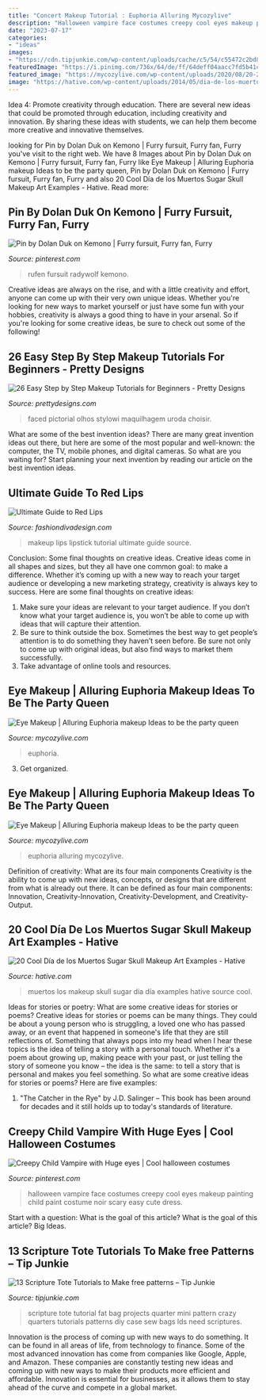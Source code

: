 ```yaml
---
title: "Concert Makeup Tutorial : Euphoria Alluring Mycozylive"
description: "Halloween vampire face costumes creepy cool eyes makeup painting child paint costume noir scary easy cute dress"
date: "2023-07-17"
categories:
- "ideas"
images:
- "https://cdn.tipjunkie.com/wp-content/uploads/cache/c5/54/c55472c2bd81272857cad60c790eceef.jpg"
featuredImage: "https://i.pinimg.com/736x/64/de/ff/64deff04aacc7fd5b41c00674bbfafdd.jpg"
featured_image: "https://mycozylive.com/wp-content/uploads/2020/08/20-2.jpg"
image: "https://hative.com/wp-content/uploads/2014/05/dia-de-los-muertos/1-dia-de-los-muertos-make-up.jpg"
---
```



Idea 4: Promote creativity through education.
There are several new ideas that could be promoted through education, including creativity and innovation. By sharing these ideas with students, we can help them become more creative and innovative themselves.

	

		
looking for Pin by Dolan Duk on Kemono | Furry fursuit, Furry fan, Furry you've visit to the right web. We have 8 Images about Pin by Dolan Duk on Kemono | Furry fursuit, Furry fan, Furry like Eye Makeup | Alluring Euphoria makeup Ideas to be the party queen, Pin by Dolan Duk on Kemono | Furry fursuit, Furry fan, Furry and also 20 Cool Día de los Muertos Sugar Skull Makeup Art Examples - Hative. Read more:
		
    
## Pin By Dolan Duk On Kemono | Furry Fursuit, Furry Fan, Furry

<img loading=lazy src="https://i.pinimg.com/736x/64/de/ff/64deff04aacc7fd5b41c00674bbfafdd.jpg" onerror="this.onerror=null;this.src='https://tse3.mm.bing.net/th?id=OIP.uLy_jVO304uUqqbgwl-fBgHaLH&amp;pid=15.1';" alt="Pin by Dolan Duk on Kemono | Furry fursuit, Furry fan, Furry">

_Source: pinterest.com_

>rufen fursuit radywolf kemono. 

	

Creative ideas are always on the rise, and with a little creativity and effort, anyone can come up with their very own unique ideas. Whether you're looking for new ways to market yourself or just have some fun with your hobbies, creativity is always a good thing to have in your arsenal. So if you're looking for some creative ideas, be sure to check out some of the following!

    
## 26 Easy Step By Step Makeup Tutorials For Beginners - Pretty Designs

<img loading=lazy src="https://www.prettydesigns.com/wp-content/uploads/2017/12/12-easy-step-by-step-makeup-tutorials-for-beginners-4.jpg" onerror="this.onerror=null;this.src='https://tse3.mm.bing.net/th?id=OIP.-4zbHCX1Ml5iQbz3sTZx5AHaHa&amp;pid=15.1';" alt="26 Easy Step by Step Makeup Tutorials for Beginners - Pretty Designs">

_Source: prettydesigns.com_

>faced pictorial olhos stylowi maquilhagem uroda choisir. 

	

What are some of the best invention ideas?
There are many great invention ideas out there, but here are some of the most popular and well-known: the computer, the TV, mobile phones, and digital cameras. So what are you waiting for? Start planning your next invention by reading our article on the best invention ideas.

    
## Ultimate Guide To Red Lips

<img loading=lazy src="https://www.fashiondivadesign.com/wp-content/uploads/2014/01/The-Best-Red-Lipstick-Makeup-Tutorial-08.jpg" onerror="this.onerror=null;this.src='https://tse2.mm.bing.net/th?id=OIP.rAlrtPdFKiyzNCvnjpVpxQHaLH&amp;pid=15.1';" alt="Ultimate Guide to Red Lips">

_Source: fashiondivadesign.com_

>makeup lips lipstick tutorial ultimate guide source. 

	

Conclusion: Some final thoughts on creative ideas.
Creative ideas come in all shapes and sizes, but they all have one common goal: to make a difference. Whether it’s coming up with a new way to reach your target audience or developing a new marketing strategy, creativity is always key to success. Here are some final thoughts on creative ideas: 
1. Make sure your ideas are relevant to your target audience. If you don’t know what your target audience is, you won’t be able to come up with ideas that will capture their attention. 
2. Be sure to think outside the box. Sometimes the best way to get people’s attention is to do something they haven’t seen before. Be sure not only to come up with original ideas, but also find ways to market them successfully. 
3. Take advantage of online tools and resources.

    
## Eye Makeup | Alluring Euphoria Makeup Ideas To Be The Party Queen

<img loading=lazy src="https://mycozylive.com/wp-content/uploads/2020/08/20-2.jpg" onerror="this.onerror=null;this.src='https://tse4.mm.bing.net/th?id=OIP.71SD-JL9cRvA85HrS7ODpwHaJ_&amp;pid=15.1';" alt="Eye Makeup | Alluring Euphoria makeup Ideas to be the party queen">

_Source: mycozylive.com_

>euphoria. 

	

3. Get organized.

    
## Eye Makeup | Alluring Euphoria Makeup Ideas To Be The Party Queen

<img loading=lazy src="https://mycozylive.com/wp-content/uploads/2020/08/23-1.jpg" onerror="this.onerror=null;this.src='https://tse4.mm.bing.net/th?id=OIP.LH8Bf68fpHOzqk3DrbethAHaK1&amp;pid=15.1';" alt="Eye Makeup | Alluring Euphoria makeup Ideas to be the party queen">

_Source: mycozylive.com_

>euphoria alluring mycozylive. 

	

Definition of creativity: What are its four main components
Creativity is the ability to come up with new ideas, concepts, or designs that are different from what is already out there. It can be defined as four main components: Innovation, Creativity-Innovation, Creativity-Development, and Creativity-Output.

    
## 20 Cool Día De Los Muertos Sugar Skull Makeup Art Examples - Hative

<img loading=lazy src="https://hative.com/wp-content/uploads/2014/05/dia-de-los-muertos/1-dia-de-los-muertos-make-up.jpg" onerror="this.onerror=null;this.src='https://tse3.mm.bing.net/th?id=OIP.y3TyaUJmiNHOdUGTlYFfyAHaLZ&amp;pid=15.1';" alt="20 Cool Día de los Muertos Sugar Skull Makeup Art Examples - Hative">

_Source: hative.com_

>muertos los makeup skull sugar dia día examples hative source cool. 

	

Ideas for stories or poetry: What are some creative ideas for stories or poems?
Creative ideas for stories or poems can be many things. They could be about a young person who is struggling, a loved one who has passed away, or an event that happened in someone's life that they are still reflections of. Something that always pops into my head when I hear these topics is the idea of telling a story with a personal touch. Whether it's a poem about growing up, making peace with your past, or just telling the story of someone you know – the idea is the same: to tell a story that is personal and makes you feel something. So what are some creative ideas for stories or poems? Here are five examples: 
1. "The Catcher in the Rye" by J.D. Salinger – This book has been around for decades and it still holds up to today's standards of literature.

    
## Creepy Child Vampire With Huge Eyes | Cool Halloween Costumes

<img loading=lazy src="https://i.pinimg.com/736x/12/ac/a1/12aca1d1d135bdd7324e08ddc880236d--scary-kids-halloween-costumes-cute-halloween-makeup.jpg" onerror="this.onerror=null;this.src='https://tse4.mm.bing.net/th?id=OIP.bHqaFHV3nWcFhhRKd6bBHgHaLH&amp;pid=15.1';" alt="Creepy Child Vampire with Huge eyes | Cool halloween costumes">

_Source: pinterest.com_

>halloween vampire face costumes creepy cool eyes makeup painting child paint costume noir scary easy cute dress. 

	

Start with a question: What is the goal of this article?
What is the goal of this article? Big Ideas.

    
## 13 Scripture Tote Tutorials To Make free Patterns – Tip Junkie

<img loading=lazy src="https://cdn.tipjunkie.com/wp-content/uploads/cache/c5/54/c55472c2bd81272857cad60c790eceef.jpg" onerror="this.onerror=null;this.src='https://tse1.mm.bing.net/th?id=OIP.AYwa-1ckuYsHBhTxIZbv7AHaLC&amp;pid=15.1';" alt="13 Scripture Tote Tutorials to Make free patterns – Tip Junkie">

_Source: tipjunkie.com_

>scripture tote tutorial fat bag projects quarter mini pattern crazy quarters tutorials patterns diy case sew bags lds need scriptures. 

	

Innovation is the process of coming up with new ways to do something. It can be found in all areas of life, from technology to finance. Some of the most advanced innovation has come from companies like Google, Apple, and Amazon. These companies are constantly testing new ideas and coming up with new ways to make their products more efficient and affordable. Innovation is essential for businesses, as it allows them to stay ahead of the curve and compete in a global market.

